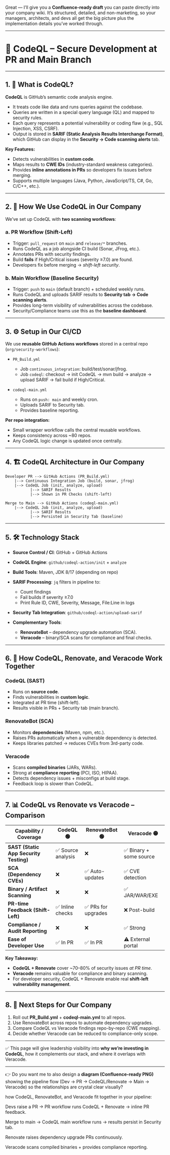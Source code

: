 Great — I’ll give you a **Confluence-ready draft** you can paste directly into your company wiki. It’s structured, detailed, and non-marketing, so your managers, architects, and devs all get the big picture plus the implementation details you’ve worked through.

---

# 📘 CodeQL – Secure Development at PR and Main Branch

---

## 1. 🔎 What is CodeQL?

**CodeQL** is GitHub’s semantic code analysis engine.

* It treats code like data and runs queries against the codebase.
* Queries are written in a special query language (QL) and mapped to security rules.
* Each query represents a potential vulnerability or coding flaw (e.g., SQL Injection, XSS, CSRF).
* Output is stored in **SARIF (Static Analysis Results Interchange Format)**, which GitHub can display in the **Security → Code scanning alerts** tab.

**Key Features:**

* Detects vulnerabilities in **custom code**.
* Maps results to **CWE IDs** (industry-standard weakness categories).
* Provides **inline annotations in PRs** so developers fix issues before merging.
* Supports multiple languages (Java, Python, JavaScript/TS, C#, Go, C/C++, etc.).

---

## 2. 🏢 How We Use CodeQL in Our Company

We’ve set up CodeQL with **two scanning workflows**:

### **a. PR Workflow (Shift-Left)**

* Trigger: `pull_request` on `main` and `release/*` branches.
* Runs CodeQL as a job alongside CI build (Sonar, JFrog, etc.).
* Annotates PRs with security findings.
* Build **fails** if High/Critical issues (severity ≥7.0) are found.
* Developers fix before merging → *shift-left security*.

### **b. Main Workflow (Baseline Security)**

* Trigger: `push` to `main` (default branch) + scheduled weekly runs.
* Runs CodeQL and uploads SARIF results to **Security tab → Code scanning alerts**.
* Provides long-term visibility of vulnerabilities across the codebase.
* Security/Compliance teams use this as the **baseline dashboard**.

---

## 3. ⚙️ Setup in Our CI/CD

We use **reusable GitHub Actions workflows** stored in a central repo (`org/security-workflows`):

* `PR_Build.yml`

  * Job `continuous_integration`: build/test/sonar/jfrog.
  * Job `codeql`: checkout → init CodeQL → mvn build → analyze → upload SARIF → fail build if High/Critical.

* `codeql-main.yml`

  * Runs on `push: main` and weekly cron.
  * Uploads SARIF to Security tab.
  * Provides baseline reporting.

**Per repo integration:**

* Small wrapper workflow calls the central reusable workflows.
* Keeps consistency across ~80 repos.
* Any CodeQL logic change is updated once centrally.

---

## 4. 🏗️ CodeQL Architecture in Our Company

```
Developer PR --> GitHub Actions (PR_Build.yml)
    |--> Continuous Integration Job (build, sonar, jfrog)
    |--> CodeQL Job (init, analyze, upload)
           |--> SARIF Results
           |--> Shown in PR Checks (shift-left)

Merge to Main --> GitHub Actions (codeql-main.yml)
    |--> CodeQL Job (init, analyze, upload)
           |--> SARIF Results
           |--> Persisted in Security Tab (baseline)
```

---

## 5. 🛠️ Technology Stack

* **Source Control / CI**: GitHub + GitHub Actions
* **CodeQL Engine**: `github/codeql-action/init` + `analyze`
* **Build Tools**: Maven, JDK 8/17 (depending on repo)
* **SARIF Processing**: `jq` filters in pipeline to:

  * Count findings
  * Fail builds if severity ≥7.0
  * Print Rule ID, CWE, Severity, Message, File:Line in logs
* **Security Tab Integration**: `github/codeql-action/upload-sarif`
* **Complementary Tools**:

  * **RenovateBot** – dependency upgrade automation (SCA).
  * **Veracode** – binary/SCA scans for compliance and final checks.

---

## 6. 🔗 How CodeQL, Renovate, and Veracode Work Together

### **CodeQL (SAST)**

* Runs on **source code**.
* Finds vulnerabilities in **custom logic**.
* Integrated at PR time (shift-left).
* Results visible in PRs + Security tab (main branch).

### **RenovateBot (SCA)**

* Monitors **dependencies** (Maven, npm, etc.).
* Raises PRs automatically when a vulnerable dependency is detected.
* Keeps libraries patched → reduces CVEs from 3rd-party code.

### **Veracode**

* Scans **compiled binaries** (JARs, WARs).
* Strong at **compliance reporting** (PCI, ISO, HIPAA).
* Detects dependency issues + misconfigs at build stage.
* Feedback loop is slower than CodeQL.

---

## 7. 📊 CodeQL vs Renovate vs Veracode – Comparison

| Capability / Coverage                  | **CodeQL** 🟢     | **RenovateBot** 🟢 | **Veracode** 🟡        |
| -------------------------------------- | ----------------- | ------------------ | ---------------------- |
| **SAST (Static App Security Testing)** | ✅ Source analysis | ❌                  | ✅ Binary + some source |
| **SCA (Dependency CVEs)**              | ❌                 | ✅ Auto-updates     | ✅ CVE detection        |
| **Binary / Artifact Scanning**         | ❌                 | ❌                  | ✅ JAR/WAR/EXE          |
| **PR-time Feedback (Shift-Left)**      | ✅ Inline checks   | ✅ PRs for upgrades | ❌ Post-build           |
| **Compliance / Audit Reporting**       | ❌                 | ❌                  | ✅ Strong               |
| **Ease of Developer Use**              | ✅ In PR           | ✅ In PR            | ⚠️ External portal     |

**Key Takeaway:**

* **CodeQL + Renovate** cover ~70–80% of security issues *at PR time*.
* **Veracode** remains valuable for compliance and binary scanning.
* For developer security, CodeQL + Renovate enable real **shift-left vulnerability management**.

---

## 8. 🚀 Next Steps for Our Company

1. Roll out **PR_Build.yml** + **codeql-main.yml** to all repos.
2. Use RenovateBot across repos to automate dependency upgrades.
3. Compare CodeQL vs Veracode findings repo-by-repo (CWE mapping).
4. Decide whether Veracode can be reduced to compliance-only scope.

---

✅ This page will give leadership visibility into **why we’re investing in CodeQL**, how it complements our stack, and where it overlaps with Veracode.

---

👉 Do you want me to also design a **diagram (Confluence-ready PNG)** showing the pipeline flow (Dev → PR → CodeQL/Renovate → Main → Veracode) so the relationships are crystal clear visually?





how CodeQL, RenovateBot, and Veracode fit together in your pipeline:

Devs raise a PR → PR workflow runs CodeQL + Renovate → inline PR feedback.

Merge to main → CodeQL main workflow runs → results persist in Security tab.

Renovate raises dependency upgrade PRs continuously.

Veracode scans compiled binaries + provides compliance reporting.
